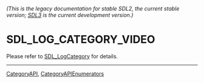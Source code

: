 ###### (This is the legacy documentation for stable SDL2, the current stable version; [SDL3](https://wiki.libsdl.org/SDL3/) is the current development version.)
# SDL_LOG_CATEGORY_VIDEO

Please refer to [SDL_LogCategory](SDL_LogCategory) for details.

----
[CategoryAPI](CategoryAPI), [CategoryAPIEnumerators](CategoryAPIEnumerators)

